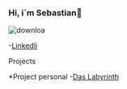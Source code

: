 ### Hi, i´m Sebastian👋

![downloa](https://user-images.githubusercontent.com/90289936/185693546-cd1d9690-96f1-4b8d-b927-c96db63dbff4.png)

-[Linkedli](https://www.linkedin.com/in/sebastian-acosta-tobon-171472246)

Projects

*Project personal
-[Das Labyrinth](https://nsroad.itch.io/das-labyrinth)

<!--
**NSRoad/NSRoad** is a ✨ _special_ ✨ repository because its `README.md` (this file) appears on your GitHub profile.

Here are some ideas to get you started:

- 🔭 I’m currently working on ...
- 🌱 I’m currently learning ...
- 👯 I’m looking to collaborate on ...
- 🤔 I’m looking for help with ...
- 💬 Ask me about ...
- 📫 How to reach me: ...
- 😄 Pronouns: ...
- ⚡ Fun fact: ...
-->
